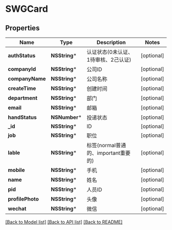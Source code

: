 # SWGCard

## Properties
Name | Type | Description | Notes
------------ | ------------- | ------------- | -------------
**authStatus** | **NSString*** | 认证状态(0未认证、1待审核、2己认证) | [optional] 
**companyId** | **NSString*** | 公司ID | [optional] 
**companyName** | **NSString*** | 公司名称 | [optional] 
**createTime** | **NSString*** | 创建时间 | [optional] 
**department** | **NSString*** | 部门 | [optional] 
**email** | **NSString*** | 邮箱 | [optional] 
**handStatus** | **NSNumber*** | 投递状态 | [optional] 
**_id** | **NSString*** | ID | [optional] 
**job** | **NSString*** | 职位 | [optional] 
**lable** | **NSString*** | 标签(normal普通的、important重要的) | [optional] 
**mobile** | **NSString*** | 手机 | [optional] 
**name** | **NSString*** | 姓名 | [optional] 
**pid** | **NSString*** | 人员ID | [optional] 
**profilePhoto** | **NSString*** | 头像 | [optional] 
**wechat** | **NSString*** | 微信 | [optional] 

[[Back to Model list]](../README.md#documentation-for-models) [[Back to API list]](../README.md#documentation-for-api-endpoints) [[Back to README]](../README.md)


